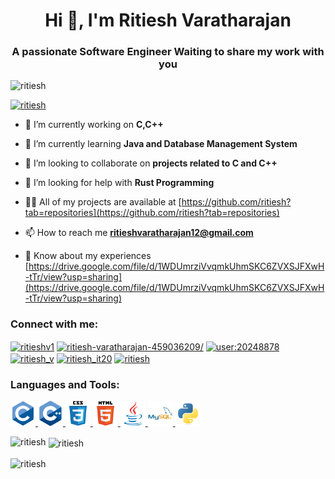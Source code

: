 <h1 align="center">Hi 👋, I'm Ritiesh Varatharajan</h1>
<h3 align="center">A passionate Software Engineer Waiting to share my work with you</h3>

<p align="left"> <img src="https://komarev.com/ghpvc/?username=ritiesh&label=Profile%20views&color=0e75b6&style=flat" alt="ritiesh" /> </p>

<p align="left"> <a href="https://github.com/ryo-ma/github-profile-trophy"><img src="https://github-profile-trophy.vercel.app/?username=ritiesh" alt="ritiesh" /></a> </p>

- 🔭 I’m currently working on **C,C++**

- 🌱 I’m currently learning **Java and Database Management System**

- 👯 I’m looking to collaborate on **projects related to C and C++**

- 🤝 I’m looking for help with **Rust Programming**

- 👨‍💻 All of my projects are available at [https://github.com/ritiesh?tab=repositories](https://github.com/ritiesh?tab=repositories)

- 📫 How to reach me **ritieshvaratharajan12@gmail.com**

- 📄 Know about my experiences [https://drive.google.com/file/d/1WDUmrziVvqmkUhmSKC6ZVXSJFXwH-tTr/view?usp=sharing](https://drive.google.com/file/d/1WDUmrziVvqmkUhmSKC6ZVXSJFXwH-tTr/view?usp=sharing)

<h3 align="left">Connect with me:</h3>
<p align="left">
<a href="https://twitter.com/ritieshv1" target="blank"><img align="center" src="https://raw.githubusercontent.com/rahuldkjain/github-profile-readme-generator/master/src/images/icons/Social/twitter.svg" alt="ritieshv1" height="30" width="40" /></a>
<a href="https://linkedin.com/in/ritiesh-varatharajan-459036209/" target="blank"><img align="center" src="https://raw.githubusercontent.com/rahuldkjain/github-profile-readme-generator/master/src/images/icons/Social/linked-in-alt.svg" alt="ritiesh-varatharajan-459036209/" height="30" width="40" /></a>
<a href="https://stackoverflow.com/users/user:20248878" target="blank"><img align="center" src="https://raw.githubusercontent.com/rahuldkjain/github-profile-readme-generator/master/src/images/icons/Social/stack-overflow.svg" alt="user:20248878" height="30" width="40" /></a>
<a href="https://www.codechef.com/users/ritiesh_v" target="blank"><img align="center" src="https://cdn.jsdelivr.net/npm/simple-icons@3.1.0/icons/codechef.svg" alt="ritiesh_v" height="30" width="40" /></a>
<a href="https://www.hackerrank.com/ritiesh_it20" target="blank"><img align="center" src="https://raw.githubusercontent.com/rahuldkjain/github-profile-readme-generator/master/src/images/icons/Social/hackerrank.svg" alt="ritiesh_it20" height="30" width="40" /></a>
<a href="https://www.leetcode.com/ritiesh" target="blank"><img align="center" src="https://raw.githubusercontent.com/rahuldkjain/github-profile-readme-generator/master/src/images/icons/Social/leet-code.svg" alt="ritiesh" height="30" width="40" /></a>
</p>

<h3 align="left">Languages and Tools:</h3>
<p align="left"> <a href="https://www.cprogramming.com/" target="_blank" rel="noreferrer"> <img src="https://raw.githubusercontent.com/devicons/devicon/master/icons/c/c-original.svg" alt="c" width="40" height="40"/> </a> <a href="https://www.w3schools.com/cpp/" target="_blank" rel="noreferrer"> <img src="https://raw.githubusercontent.com/devicons/devicon/master/icons/cplusplus/cplusplus-original.svg" alt="cplusplus" width="40" height="40"/> </a> <a href="https://www.w3schools.com/css/" target="_blank" rel="noreferrer"> <img src="https://raw.githubusercontent.com/devicons/devicon/master/icons/css3/css3-original-wordmark.svg" alt="css3" width="40" height="40"/> </a> <a href="https://www.w3.org/html/" target="_blank" rel="noreferrer"> <img src="https://raw.githubusercontent.com/devicons/devicon/master/icons/html5/html5-original-wordmark.svg" alt="html5" width="40" height="40"/> </a> <a href="https://www.java.com" target="_blank" rel="noreferrer"> <img src="https://raw.githubusercontent.com/devicons/devicon/master/icons/java/java-original.svg" alt="java" width="40" height="40"/> </a> <a href="https://www.mysql.com/" target="_blank" rel="noreferrer"> <img src="https://raw.githubusercontent.com/devicons/devicon/master/icons/mysql/mysql-original-wordmark.svg" alt="mysql" width="40" height="40"/> </a> <a href="https://www.python.org" target="_blank" rel="noreferrer"> <img src="https://raw.githubusercontent.com/devicons/devicon/master/icons/python/python-original.svg" alt="python" width="40" height="40"/> </a> </p>

<p><img align="left" src="https://github-readme-stats.vercel.app/api/top-langs?username=ritiesh&show_icons=true&locale=en&layout=compact" alt="ritiesh" /></p>

<p>&nbsp;<img align="center" src="https://github-readme-stats.vercel.app/api?username=ritiesh&show_icons=true&locale=en" alt="ritiesh" /></p>

<p><img align="center" src="https://github-readme-streak-stats.herokuapp.com/?user=ritiesh&" alt="ritiesh" /></p>

